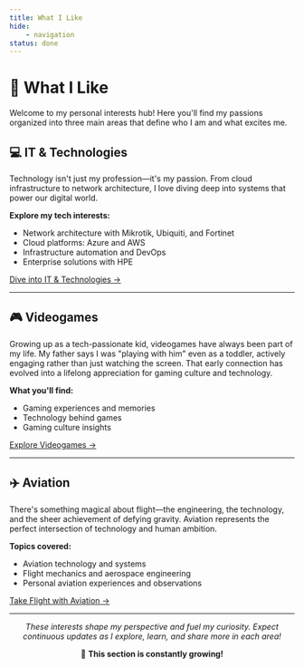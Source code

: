 ```yaml
---
title: What I Like
hide:
    - navigation
status: done
---
```


# 🎯 What I Like

Welcome to my personal interests hub! Here you'll find my passions organized into three main areas that define who I am and what excites me.

## 💻 IT & Technologies

Technology isn't just my profession—it's my passion. From cloud infrastructure to network architecture, I love diving deep into systems that power our digital world.

**Explore my tech interests:**

- Network architecture with Mikrotik, Ubiquiti, and Fortinet
- Cloud platforms: Azure and AWS
- Infrastructure automation and DevOps
- Enterprise solutions with HPE

[Dive into IT & Technologies →](what-i-like/it-technologies.md)

---

## 🎮 Videogames

Growing up as a tech-passionate kid, videogames have always been part of my life. My father says I was "playing with him" even as a toddler, actively engaging rather than just watching the screen. That early connection has evolved into a lifelong appreciation for gaming culture and technology.

**What you'll find:**

- Gaming experiences and memories
- Technology behind games
- Gaming culture insights

[Explore Videogames →](what-i-like/videogames.md)

---

## ✈️ Aviation

There's something magical about flight—the engineering, the technology, and the sheer achievement of defying gravity. Aviation represents the perfect intersection of technology and human ambition.

**Topics covered:**

- Aviation technology and systems
- Flight mechanics and aerospace engineering
- Personal aviation experiences and observations

[Take Flight with Aviation →](what-i-like/aviation.md)

---

<div align="center">

*These interests shape my perspective and fuel my curiosity. Expect continuous updates as I explore, learn, and share more in each area!*

🌱 **This section is constantly growing!**

</div>
